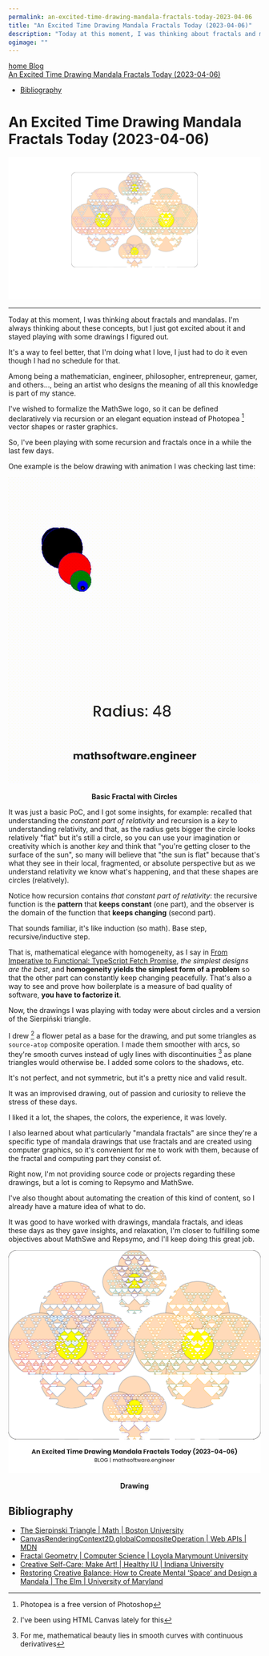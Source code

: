 ```yaml
---
permalink: an-excited-time-drawing-mandala-fractals-today-2023-04-06
title: "An Excited Time Drawing Mandala Fractals Today (2023-04-06)"
description: "Today at this moment, I was thinking about fractals and mandalas. I'm always thinking about these concepts, but I just got excited about it and stayed playing with some drawings I figured out."
ogimage: ""
---
```



<nav>
  <a class="home" href="/">
    <span class="material-symbols-rounded">
      home
    </span>
    <span>
      Blog
    </span>
  </a>
  <div class="article">
    <a class="title" href="#">
      An Excited Time Drawing Mandala Fractals Today (2023-04-06)
    </a>
    <ul>
      <li>
        <a href="#bibliography">
          Bibliography
        </a>
      </li>
    </ul>
  </div>
</nav>

<!-- Copyright (c) 2023 Tobias Briones. All rights reserved. -->
<!-- SPDX-License-Identifier: CC-BY-4.0 -->
<!-- This file is part of https://github.com/tobiasbriones/blog -->

# An Excited Time Drawing Mandala Fractals Today (2023-04-06)

![Cover](cover.png)

---

Today at this moment, I was thinking about fractals and mandalas. I'm always
thinking about these concepts, but I just got excited about it and stayed
playing with some drawings I figured out.

It's a way to feel better, that I'm doing what I love, I just had to do it even
though I had no schedule for that.

Among being a mathematician, engineer, philosopher, entrepreneur, gamer, and
others..., being an artist who designs the meaning of all this knowledge is part
of my stance.

I've wished to formalize the MathSwe logo, so it can be defined declaratively 
via recursion or an elegant equation instead of Photopea [^1] vector shapes 
or raster graphics.

[^1]: Photopea is a free version of Photoshop

So, I've been playing with some recursion and fractals once in a while the last
few days.

One example is the below drawing with animation I was checking last time:

![Basic Fractal with Circles](basic-fractal-with-circles.gif)

<figcaption>
<p align="center"><strong>Basic Fractal with Circles</strong></p>
</figcaption>

It was just a basic PoC, and I got some insights, for example: recalled that
understanding the *constant part of relativity* and recursion is a *key* to 
understanding relativity, and that, as the radius gets bigger the circle looks
relatively "flat" but it's still a circle, so you can use your imagination or 
creativity which is another *key* and think that "you're getting closer to the
surface of the sun", so many will believe that "the sun is flat" because that's
what they see in their local, fragmented, or absolute perspective but as we
understand relativity we know what's happening, and that these shapes are
circles (relatively).

Notice how recursion contains *that constant part of relativity*: the recursive
function is the **pattern** that **keeps constant** (one part), and the observer
is the domain of the function that **keeps changing** (second part).

That sounds familiar, it's like induction (so math). Base step,
recursive/inductive step.

That is, mathematical elegance with homogeneity, as I say in
[From Imperative to Functional: TypeScript Fetch Promise](from-imperative-to-functional-_-typescript-fetch-promise),
*the simplest designs are the best*, and **homogeneity yields the simplest
form of a problem** so that the other part can constantly keep changing
peacefully. That's also a way to see and prove how boilerplate is a measure
of bad quality of software, **you have to factorize it**.

Now, the drawings I was playing with today were about circles and a version
of the Sierpiński triangle.

I drew [^2] a flower petal as a base for the drawing, and put some triangles as
`source-atop` composite operation. I made them smoother with arcs, so they're
smooth curves instead of ugly lines with discontinuities [^3] as plane triangles
would otherwise be. I added some colors to the shadows, etc.

[^2]: I've been using HTML Canvas lately for this

[^3]: For me, mathematical beauty lies in smooth curves with continuous
    derivatives

It's not perfect, and not symmetric, but it's a pretty nice and valid result.

It was an improvised drawing, out of passion and curiosity to relieve the stress
of these days.

I liked it a lot, the shapes, the colors, the experience, it was lovely.

I also learned about what particularly "mandala fractals" are since they're a
specific type of mandala drawings that use fractals and are created using
computer graphics, so it's convenient for me to work with them, because of the
fractal and computing part they consist of.

Right now, I'm not providing source code or projects regarding these drawings,
but a lot is coming to Repsymo and MathSwe.

I've also thought about automating the creation of this kind of content, so I
already have a mature idea of what to do.

It was good to have worked with drawings, mandala fractals, and ideas these
days as they gave insights, and relaxation, I'm closer to fulfilling some
objectives about MathSwe and Repsymo, and I'll keep doing this great job.

![Drawing](drawing.png)

<figcaption>
<p align="center"><strong>Drawing</strong></p>
</figcaption>

## Bibliography

- [The Sierpinski Triangle \| Math \| Boston University](https://math.bu.edu/DYSYS/chaos-game/node2.html)
- [CanvasRenderingContext2D.globalCompositeOperation \| Web APIs \| MDN](https://developer.mozilla.org/en-US/docs/Web/API/CanvasRenderingContext2D/globalCompositeOperation)
- [Fractal Geometry \| Computer Science \| Loyola Marymount University](https://cs.lmu.edu/~ray/notes/fractals)
- [Creative Self-Care: Make Art! \| Healthy IU \| Indiana University](https://healthy.iu.edu/campus-programs-services/university/creative-self-care/mandalas.html)
- [Restoring Creative Balance: How to Create Mental ‘Space’ and Design a Mandala \| The Elm \| University of Maryland](https://elm.umaryland.edu/elm-stories/Elm-Stories-Content/Restoring-Creative-Balance-How-to-Create-Mental-Space-and-Design-a-Mandala.php)


